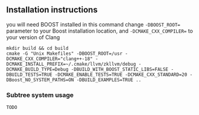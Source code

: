 ## Installation instructions

you will need BOOST installed
in this command change `-DBOOST_ROOT=` parameter to your Boost installation location, and `-DCMAKE_CXX_COMPILER=` to your version of Clang

```
mkdir build && cd build
cmake -G "Unix Makefiles" -DBOOST_ROOT=/usr -DCMAKE_CXX_COMPILER="clang++-18" -DCMAKE_INSTALL_PREFIX=~/.cmake/llvm/zkllvm/debug -DCMAKE_BUILD_TYPE=Debug -DBUILD_WITH_BOOST_STATIC_LIBS=FALSE -DBUILD_TESTS=TRUE -DCMAKE_ENABLE_TESTS=TRUE -DCMAKE_CXX_STANDARD=20 -DBoost_NO_SYSTEM_PATHS=ON -DBUILD_EXAMPLES=TRUE ..
```

### Subtree system usage

`TODO`
